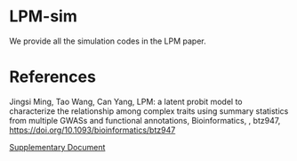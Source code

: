 # LPM-sim
We provide all the simulation codes in the LPM paper.

References
==========

Jingsi Ming, Tao Wang, Can Yang, LPM: a latent probit model to characterize the relationship among complex traits using summary statistics from multiple GWASs and functional annotations, Bioinformatics, , btz947, https://doi.org/10.1093/bioinformatics/btz947

[Supplementary Document](https://github.com/YangLabHKUST/LPM/blob/master/suppl_doc/LPM%20-%20Supplement.pdf?raw=true)

